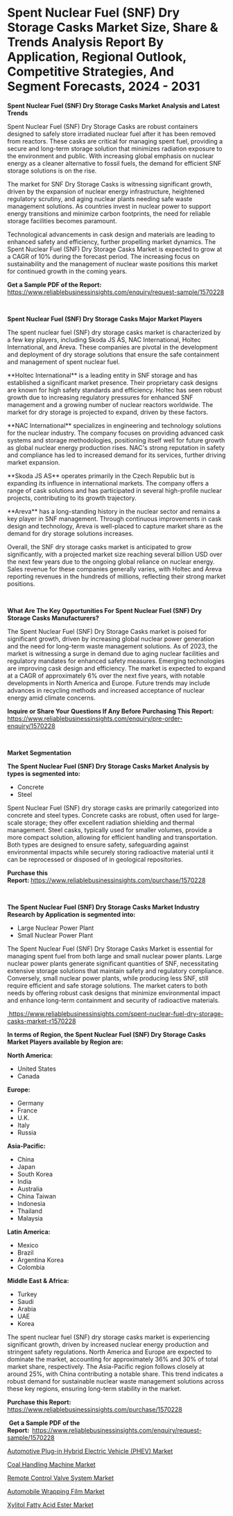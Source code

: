 <p><h1>Spent Nuclear Fuel (SNF) Dry Storage Casks Market Size, Share & Trends Analysis Report By Application, Regional Outlook, Competitive Strategies, And Segment Forecasts, 2024 - 2031</h1></p><p><strong>Spent Nuclear Fuel (SNF) Dry Storage Casks Market Analysis and Latest Trends</strong></p>
<p><p>Spent Nuclear Fuel (SNF) Dry Storage Casks are robust containers designed to safely store irradiated nuclear fuel after it has been removed from reactors. These casks are critical for managing spent fuel, providing a secure and long-term storage solution that minimizes radiation exposure to the environment and public. With increasing global emphasis on nuclear energy as a cleaner alternative to fossil fuels, the demand for efficient SNF storage solutions is on the rise.</p><p>The market for SNF Dry Storage Casks is witnessing significant growth, driven by the expansion of nuclear energy infrastructure, heightened regulatory scrutiny, and aging nuclear plants needing safe waste management solutions. As countries invest in nuclear power to support energy transitions and minimize carbon footprints, the need for reliable storage facilities becomes paramount. </p><p>Technological advancements in cask design and materials are leading to enhanced safety and efficiency, further propelling market dynamics. The Spent Nuclear Fuel (SNF) Dry Storage Casks Market is expected to grow at a CAGR of 10% during the forecast period. The increasing focus on sustainability and the management of nuclear waste positions this market for continued growth in the coming years.</p></p>
<p><strong>Get a Sample PDF of the Report:&nbsp;</strong> <a href="https://www.reliablebusinessinsights.com/enquiry/request-sample/1570228?utm_campaign=96&utm_medium=2&utm_source=Github&utm_content=ia&utm_term=14102024&utm_id=spent-nuclear-fuel-snf-dry-storage-casks">https://www.reliablebusinessinsights.com/enquiry/request-sample/1570228</a></p>
<p>&nbsp;</p>
<p><strong>Spent Nuclear Fuel (SNF) Dry Storage Casks Major Market Players</strong></p>
<p><p>The spent nuclear fuel (SNF) dry storage casks market is characterized by a few key players, including Skoda JS AS, NAC International, Holtec International, and Areva. These companies are pivotal in the development and deployment of dry storage solutions that ensure the safe containment and management of spent nuclear fuel.</p><p>**Holtec International** is a leading entity in SNF storage and has established a significant market presence. Their proprietary cask designs are known for high safety standards and efficiency. Holtec has seen robust growth due to increasing regulatory pressures for enhanced SNF management and a growing number of nuclear reactors worldwide. The market for dry storage is projected to expand, driven by these factors.</p><p>**NAC International** specializes in engineering and technology solutions for the nuclear industry. The company focuses on providing advanced cask systems and storage methodologies, positioning itself well for future growth as global nuclear energy production rises. NAC's strong reputation in safety and compliance has led to increased demand for its services, further driving market expansion.</p><p>**Skoda JS AS** operates primarily in the Czech Republic but is expanding its influence in international markets. The company offers a range of cask solutions and has participated in several high-profile nuclear projects, contributing to its growth trajectory. </p><p>**Areva** has a long-standing history in the nuclear sector and remains a key player in SNF management. Through continuous improvements in cask design and technology, Areva is well-placed to capture market share as the demand for dry storage solutions increases.</p><p>Overall, the SNF dry storage casks market is anticipated to grow significantly, with a projected market size reaching several billion USD over the next few years due to the ongoing global reliance on nuclear energy. Sales revenue for these companies generally varies, with Holtec and Areva reporting revenues in the hundreds of millions, reflecting their strong market positions.</p></p>
<p>&nbsp;</p>
<p><strong>What Are The Key Opportunities For Spent Nuclear Fuel (SNF) Dry Storage Casks Manufacturers?</strong></p>
<p><p>The Spent Nuclear Fuel (SNF) Dry Storage Casks market is poised for significant growth, driven by increasing global nuclear power generation and the need for long-term waste management solutions. As of 2023, the market is witnessing a surge in demand due to aging nuclear facilities and regulatory mandates for enhanced safety measures. Emerging technologies are improving cask design and efficiency. The market is expected to expand at a CAGR of approximately 6% over the next five years, with notable developments in North America and Europe. Future trends may include advances in recycling methods and increased acceptance of nuclear energy amid climate concerns.</p></p>
<p><strong>Inquire or Share Your Questions If Any Before Purchasing This Report:</strong> <a href="https://www.reliablebusinessinsights.com/enquiry/pre-order-enquiry/1570228?utm_campaign=96&utm_medium=2&utm_source=Github&utm_content=ia&utm_term=14102024&utm_id=spent-nuclear-fuel-snf-dry-storage-casks">https://www.reliablebusinessinsights.com/enquiry/pre-order-enquiry/1570228</a></p>
<p>&nbsp;</p>
<p><strong>Market Segmentation</strong></p>
<p><strong>The Spent Nuclear Fuel (SNF) Dry Storage Casks Market Analysis by types is segmented into:</strong></p>
<p><ul><li>Concrete</li><li>Steel</li></ul></p>
<p><p>Spent Nuclear Fuel (SNF) dry storage casks are primarily categorized into concrete and steel types. Concrete casks are robust, often used for large-scale storage; they offer excellent radiation shielding and thermal management. Steel casks, typically used for smaller volumes, provide a more compact solution, allowing for efficient handling and transportation. Both types are designed to ensure safety, safeguarding against environmental impacts while securely storing radioactive material until it can be reprocessed or disposed of in geological repositories.</p></p>
<p><strong>Purchase this Report:&nbsp;</strong><a href="https://www.reliablebusinessinsights.com/purchase/1570228?utm_campaign=96&utm_medium=2&utm_source=Github&utm_content=ia&utm_term=14102024&utm_id=spent-nuclear-fuel-snf-dry-storage-casks">https://www.reliablebusinessinsights.com/purchase/1570228</a></p>
<p>&nbsp;</p>
<p><strong>The Spent Nuclear Fuel (SNF) Dry Storage Casks Market Industry Research by Application is segmented into:</strong></p>
<p><ul><li>Large Nuclear Power Plant</li><li>Small Nuclear Power Plant</li></ul></p>
<p><p>The Spent Nuclear Fuel (SNF) Dry Storage Casks Market is essential for managing spent fuel from both large and small nuclear power plants. Large nuclear power plants generate significant quantities of SNF, necessitating extensive storage solutions that maintain safety and regulatory compliance. Conversely, small nuclear power plants, while producing less SNF, still require efficient and safe storage solutions. The market caters to both needs by offering robust cask designs that minimize environmental impact and enhance long-term containment and security of radioactive materials.</p></p>
<p><a href="https://www.reliablebusinessinsights.com/spent-nuclear-fuel-dry-storage-casks-market-r1570228?utm_campaign=96&utm_medium=2&utm_source=Github&utm_content=ia&utm_term=14102024&utm_id=spent-nuclear-fuel-snf-dry-storage-casks">&nbsp;https://www.reliablebusinessinsights.com/spent-nuclear-fuel-dry-storage-casks-market-r1570228</a></p>
<p><strong>In terms of Region, the Spent Nuclear Fuel (SNF) Dry Storage Casks Market Players available by Region are:</strong></p>
<p>
    <p> <strong> North America: </strong>
        <ul>
            <li>United States</li>
            <li>Canada</li>
        </ul>
        </p> 
    <p> <strong> Europe: </strong>
        <ul>
            <li>Germany</li>
            <li>France</li>
            <li>U.K.</li>
            <li>Italy</li>
            <li>Russia</li>
        </ul>
        </p> 
    <p> <strong> Asia-Pacific: </strong>
        <ul>
            <li>China</li>
            <li>Japan</li>
            <li>South Korea</li>
            <li>India</li>
            <li>Australia</li>
            <li>China Taiwan</li>
            <li>Indonesia</li>
            <li>Thailand</li>
            <li>Malaysia</li>
        </ul>
        </p> 
    <p> <strong> Latin America: </strong>
        <ul>
            <li>Mexico</li>
            <li>Brazil</li>
            <li>Argentina Korea</li>
            <li>Colombia</li>
        </ul>
        </p> 
    <p> <strong> Middle East & Africa: </strong>
        <ul>
            <li>Turkey</li>
            <li>Saudi</li>
            <li>Arabia</li>
            <li>UAE</li>
            <li>Korea</li>
        </ul>
    </p>
    </p>
<p><p>The spent nuclear fuel (SNF) dry storage casks market is experiencing significant growth, driven by increased nuclear energy production and stringent safety regulations. North America and Europe are expected to dominate the market, accounting for approximately 36% and 30% of total market share, respectively. The Asia-Pacific region follows closely at around 25%, with China contributing a notable share. This trend indicates a robust demand for sustainable nuclear waste management solutions across these key regions, ensuring long-term stability in the market.</p></p>
<p><strong>Purchase this Report: </strong><a href="https://www.reliablebusinessinsights.com/purchase/1570228?utm_campaign=96&utm_medium=2&utm_source=Github&utm_content=ia&utm_term=14102024&utm_id=spent-nuclear-fuel-snf-dry-storage-casks">https://www.reliablebusinessinsights.com/purchase/1570228</a></p>
<p>&nbsp;<strong>Get a Sample PDF of the Report:&nbsp;&nbsp;</strong><a href="https://www.reliablebusinessinsights.com/enquiry/request-sample/1570228?utm_campaign=96&utm_medium=2&utm_source=Github&utm_content=ia&utm_term=14102024&utm_id=spent-nuclear-fuel-snf-dry-storage-casks">https://www.reliablebusinessinsights.com/enquiry/request-sample/1570228</a></p>
<p><strong></strong></p>
<p><p><a href="https://github.com/tomasa8xtkvotaw/Market-Research-Report-List-1/blob/main/automotive-plug-in-hybrid-electric-vehicle-phev-market.md?utm_campaign=96&utm_medium=2&utm_source=Github&utm_content=ia&utm_term=14102024&utm_id=spent-nuclear-fuel-snf-dry-storage-casks">Automotive Plug-in Hybrid Electric Vehicle (PHEV) Market</a></p><p><a href="https://www.linkedin.com/pulse/coal-handling-machine-market-segmentation-in-depth-analysis-cvqle?trk=public_post_embed_feed-article-content&utm_campaign=96&utm_medium=2&utm_source=Github&utm_content=ia&utm_term=14102024&utm_id=spent-nuclear-fuel-snf-dry-storage-casks">Coal Handling Machine Market</a></p><p><a href="https://www.linkedin.com/pulse/unveiling-market-trends-global-remote-control-valve-system-llewe?trk=public_post_embed_feed-article-content&utm_campaign=96&utm_medium=2&utm_source=Github&utm_content=ia&utm_term=14102024&utm_id=spent-nuclear-fuel-snf-dry-storage-casks">Remote Control Valve System Market</a></p><p><a href="https://www.linkedin.com/pulse/automobile-wrapping-film-market-velocity-59-cagr-trajectory-zkrve?trk=public_post_embed_feed-article-content&utm_campaign=96&utm_medium=2&utm_source=Github&utm_content=ia&utm_term=14102024&utm_id=spent-nuclear-fuel-snf-dry-storage-casks">Automobile Wrapping Film Market</a></p><p><a href="https://github.com/bramarquesw0f/Market-Research-Report-List-1/blob/main/xylitol-fatty-acid-ester-market.md?utm_campaign=96&utm_medium=2&utm_source=Github&utm_content=ia&utm_term=14102024&utm_id=spent-nuclear-fuel-snf-dry-storage-casks">Xylitol Fatty Acid Ester Market</a></p></p>